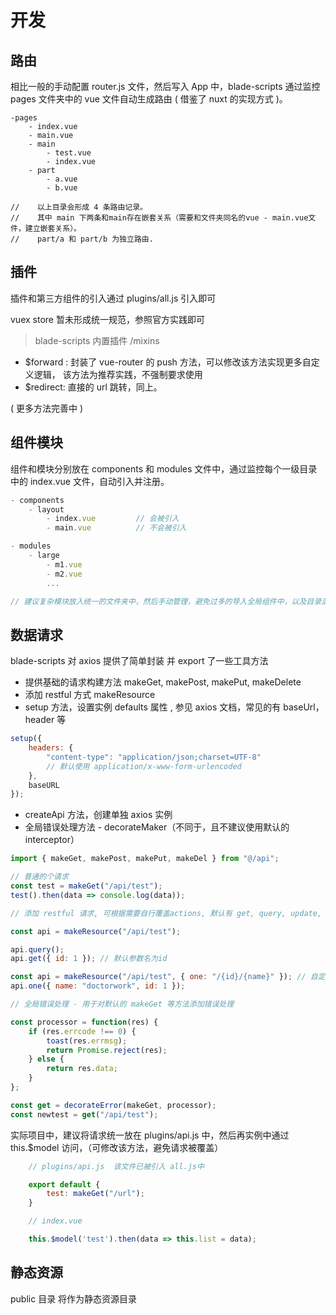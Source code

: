 # 开发

## 路由

相比一般的手动配置 router.js 文件，然后写入 App 中，blade-scripts 通过监控 pages
文件夹中的 vue 文件自动生成路由 ( 借鉴了 nuxt 的实现方式 )。

```
-pages
    - index.vue
    - main.vue
    - main
        - test.vue
        - index.vue
    - part
        - a.vue
        - b.vue

//    以上目录会形成 4 条路由记录。
//    其中 main 下两条和main存在嵌套关系（需要和文件夹同名的vue - main.vue文件，建立嵌套关系）。
//    part/a 和 part/b 为独立路由.
```

## 插件

插件和第三方组件的引入通过 plugins/all.js 引入即可

vuex store 暂未形成统一规范，参照官方实践即可

> blade-scripts 内置插件 /mixins

* $forward : 封装了 vue-router 的 push 方法，可以修改该方法实现更多自定义逻辑，
	该方法为推荐实践，不强制要求使用
* $redirect: 直接的 url 跳转，同上。

( 更多方法完善中 )

## 组件模块

组件和模块分别放在 components 和 modules 文件中，通过监控每个一级目录中的
index.vue 文件，自动引入并注册。

```js
- components
    - layout
        - index.vue         // 会被引入
        - main.vue          // 不会被引入

- modules
    - large
        - m1.vue
        - m2.vue
        ...

// 建议复杂模块放入统一的文件夹中，然后手动管理，避免过多的导入全局组件中，以及目录混乱。
```

## 数据请求

blade-scripts 对 axios 提供了简单封装 并 export 了一些工具方法

* 提供基础的请求构建方法 makeGet, makePost, makePut, makeDelete
* 添加 restful 方式 makeResource
* setup 方法，设置实例 defaults 属性 , 参见 axios 文档，常见的有 baseUrl，
	header 等

```js
setup({
	headers: {
		"content-type": "application/json;charset=UTF-8"
		// 默认使用 application/x-www-form-urlencoded
	},
	baseURL
});
```

* createApi 方法，创建单独 axios 实例
* 全局错误处理方法 - decorateMaker（不同于，且不建议使用默认的 interceptor）

```js
import { makeGet, makePost, makePut, makeDel } from "@/api";

// 普通的个请求
const test = makeGet("/api/test");
test().then(data => console.log(data));

// 添加 restful 请求, 可根据需要自行覆盖actions, 默认有 get, query, update, create, delete 5个方法，

const api = makeResource("/api/test");

api.query();
api.get({ id: 1 }); // 默认参数名为id

const api = makeResource("/api/test", { one: "/{id}/{name}" }); // 自定义action时，默认action不可用
api.one({ name: "doctorwork", id: 1 });

// 全局错误处理 - 用于对默认的 makeGet 等方法添加错误处理

const processor = function(res) {
	if (res.errcode !== 0) {
		toast(res.errmsg);
		return Promise.reject(res);
	} else {
		return res.data;
	}
};

const get = decorateError(makeGet, processor);
const newtest = get("/api/test");
```

实际项目中，建议将请求统一放在 plugins/api.js 中，然后再实例中通过 this.$model
访问，（可修改该方法，避免请求被覆盖）

```js
    // plugins/api.js  该文件已被引入 all.js中

    export default {
        test: makeGet("/url");
    }

    // index.vue

    this.$model('test').then(data => this.list = data);
```

## 静态资源

public 目录 将作为静态资源目录
